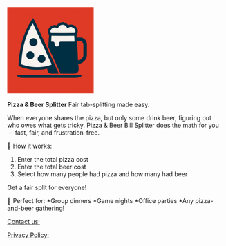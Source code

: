 <img src="pizza-beer-logo-2.png" alt="logo" width="200"/>

**Pizza & Beer Splitter**
Fair tab-splitting made easy.

When everyone shares the pizza, but only some drink beer, figuring out who owes what gets tricky.
Pizza & Beer Bill Splitter does the math for you — fast, fair, and frustration-free.

🧮 How it works:
1) Enter the total pizza cost
1) Enter the total beer cost
1) Select how many people had pizza and how many had beer

Get a fair split for everyone!

🎉 Perfect for:
*Group dinners
*Game nights
*Office parties
*Any pizza-and-beer gathering!


[Contact us:](
https://docs.google.com/forms/d/e/1FAIpQLSfAtjnt0El0oERWm_JyTqrziTH7oKNj1fJbUM1-jlwidT6yMw/viewform)

[Privacy Policy:](https://wgreunke.github.io/pizza-beer/privacy-policy)

